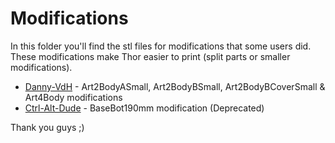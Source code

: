 # Modifications

In this folder you'll find the stl files for modifications that some users did. These modifications make Thor easier to print (split parts or smaller modifications). 

* [Danny-VdH](https://github.com/Danny-VdH) - Art2BodyASmall, Art2BodyBSmall, Art2BodyBCoverSmall & Art4Body modifications
* [Ctrl-Alt-Dude](http://www.thingiverse.com/ctrl-alt-dude/about) - BaseBot190mm modification (Deprecated)

Thank you guys ;)
